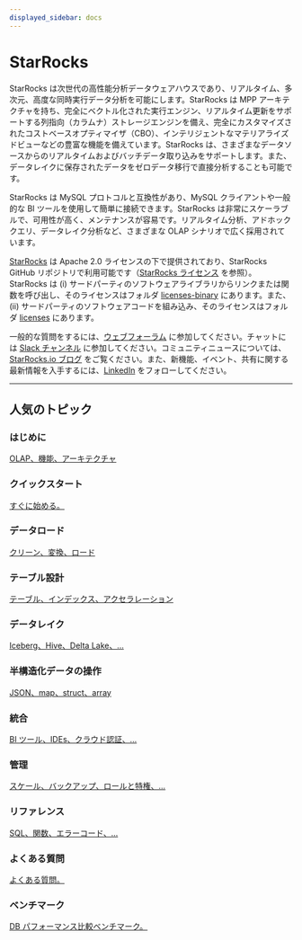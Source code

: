 ```yaml
---
displayed_sidebar: docs
---
```


# StarRocks

StarRocks は次世代の高性能分析データウェアハウスであり、リアルタイム、多次元、高度な同時実行データ分析を可能にします。StarRocks は MPP アーキテクチャを持ち、完全にベクトル化された実行エンジン、リアルタイム更新をサポートする列指向（カラムナ）ストレージエンジンを備え、完全にカスタマイズされたコストベースオプティマイザ（CBO）、インテリジェントなマテリアライズドビューなどの豊富な機能を備えています。StarRocks は、さまざまなデータソースからのリアルタイムおよびバッチデータ取り込みをサポートします。また、データレイクに保存されたデータをゼロデータ移行で直接分析することも可能です。

StarRocks は MySQL プロトコルと互換性があり、MySQL クライアントや一般的な BI ツールを使用して簡単に接続できます。StarRocks は非常にスケーラブルで、可用性が高く、メンテナンスが容易です。リアルタイム分析、アドホッククエリ、データレイク分析など、さまざまな OLAP シナリオで広く採用されています。

[StarRocks](https://github.com/StarRocks/starrocks/tree/main) は Apache 2.0 ライセンスの下で提供されており、StarRocks GitHub リポジトリで利用可能です（[StarRocks ライセンス](https://github.com/StarRocks/starrocks/blob/main/LICENSE.txt) を参照）。StarRocks は (i) サードパーティのソフトウェアライブラリからリンクまたは関数を呼び出し、そのライセンスはフォルダ [licenses-binary](https://github.com/StarRocks/starrocks/tree/main/licenses-binary) にあります。また、(ii) サードパーティのソフトウェアコードを組み込み、そのライセンスはフォルダ [licenses](https://github.com/StarRocks/starrocks/tree/main/licenses) にあります。

一般的な質問をするには、[ウェブフォーラム](https://forum.starrocks.io/) に参加してください。チャットには [Slack チャンネル](https://try.starrocks.com/join-starrocks-on-slack) に参加してください。コミュニティニュースについては、[StarRocks.io ブログ](https://www.starrocks.io/blog) をご覧ください。また、新機能、イベント、共有に関する最新情報を入手するには、[LinkedIn](https://www.linkedin.com/company/starrocks) をフォローしてください。

---

## 人気のトピック

### はじめに

[OLAP、機能、アーキテクチャ](../introduction/introduction.mdx)

### クイックスタート

[すぐに始める。](../quick_start/quick_start.mdx)

### データロード

[クリーン、変換、ロード](../loading/Loading_intro.md)

### テーブル設計

[テーブル、インデックス、アクセラレーション](../table_design/StarRocks_table_design.md)

### データレイク

[Iceberg、Hive、Delta Lake、…](../data_source/data_lakes.mdx)

### 半構造化データの操作

[JSON、map、struct、array](../sql-reference/sql-statements/data-types/JSON.md)

### 統合

[BI ツール、IDEs、クラウド認証、…](../integrations/integrations.mdx)

### 管理

[スケール、バックアップ、ロールと特権、…](../administration/administration.mdx)

### リファレンス

[SQL、関数、エラーコード、…](../reference/reference.mdx)

### よくある質問

[よくある質問。](../faq/faq.mdx)

### ベンチマーク

[DB パフォーマンス比較ベンチマーク。](../benchmarking/benchmarking.mdx)